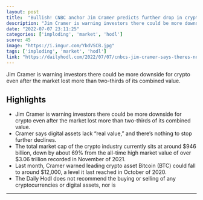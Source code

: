 ```yaml
---
layout: post
title:  "Bullish! CNBC anchor Jim Cramer predicts further drop in crypto market."
description: "Jim Cramer is warning investors there could be more downside for crypto even after the market lost more than two-thirds of its combined value."
date: "2022-07-07 23:11:25"
categories: ['imploding', 'market', 'hodl']
score: 45
image: "https://i.imgur.com/YbdVSCB.jpg"
tags: ['imploding', 'market', 'hodl']
link: "https://dailyhodl.com/2022/07/07/cnbcs-jim-cramer-says-theres-nothing-stopping-crypto-markets-from-imploding-further-heres-why/"
---
```


Jim Cramer is warning investors there could be more downside for crypto even after the market lost more than two-thirds of its combined value.

## Highlights

- Jim Cramer is warning investors there could be more downside for crypto even after the market lost more than two-thirds of its combined value.
- Cramer says digital assets lack “real value,” and there’s nothing to stop further declines.
- The total market cap of the crypto industry currently sits at around $946 billion, down by about 69% from the all-time high market value of over $3.06 trillion recorded in November of 2021.
- Last month, Cramer warned leading crypto asset Bitcoin (BTC) could fall to around $12,000, a level it last reached in October of 2020.
- The Daily Hodl does not recommend the buying or selling of any cryptocurrencies or digital assets, nor is

---

